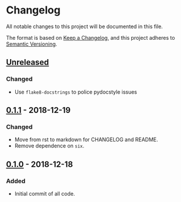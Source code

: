 # Changelog
All notable changes to this project will be documented in this file.

The format is based on [Keep a Changelog](https://keepachangelog.com/en/1.0.0/),
and this project adheres to [Semantic Versioning](https://semver.org/spec/v2.0.0.html).

## [Unreleased]
### Changed
- Use `flake8-docstrings` to police pydocstyle issues

## [0.1.1] - 2018-12-19
### Changed
- Move from rst to markdown for CHANGELOG and README.
- Remove dependence on `six`.

## [0.1.0] - 2018-12-18
### Added
- Initial commit of all code.

[Unreleased]: https://github.com/cmeister2/pytokenbucket/compare/v0.1.1...HEAD
[0.1.1]: https://github.com/cmeister2/pytokenbucket/compare/v0.1.0...v0.1.1
[0.1.0]: https://github.com/cmeister2/pytokenbucket/tree/v0.1.0
